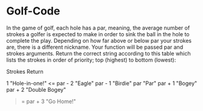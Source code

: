 # Golf-Code
In the game of golf, each hole has a par,
meaning, the average number of strokes a golfer is expected to make in order to sink the ball in the hole to complete the play.
Depending on how far above or below par your strokes are, there is a different nickname.
Your function will be passed par and strokes arguments.
 Return the correct string according to this table which lists the strokes in order of priority; 
top (highest) to bottom (lowest):


Strokes	Return

1	"Hole-in-one!"
<= par - 2	"Eagle"
par - 1	"Birdie"
par	"Par"
par + 1	"Bogey"
par + 2	"Double Bogey"
>= par + 3	"Go Home!"

